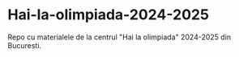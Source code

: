 # Hai-la-olimpiada-2024-2025
Repo cu materialele de la centrul "Hai la olimpiada" 2024-2025 din Bucuresti.
